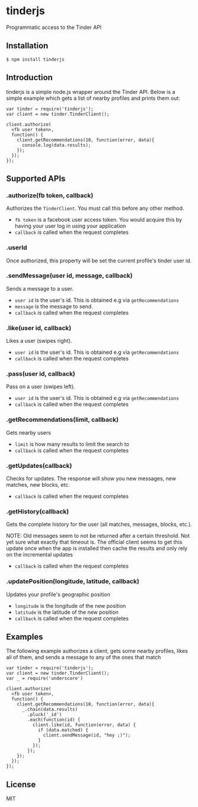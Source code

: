 # tinderjs

  Programmatic access to the Tinder API
  
  
## Installation

    $ npm install tinderjs
    
    
## Introduction

  tinderjs is a simple node.js wrapper around the Tinder API. Below is a simple example which gets a list of nearby profiles and prints them out:
  
    var tinder = require('tinderjs');
    var client = new tinder.TinderClient();
    
    client.authorize(
      <fb user token>,
      function() {
        client.getRecommendations(10, function(error, data){
          console.log(data.results);
        });
      });
    });


## Supported APIs

### .authorize(fb token, callback)

  Authorizes the `TinderClient`. You must call this before any other method.
  
* `fb token` is a facebook user access token. You would acquire this by having your user log in using your application 
* `callback` is called when the request completes 

### .userId

  Once authorized, this property will be set the current profile's tinder user id. 

### .sendMessage(user id, message, callback)

  Sends a message to a user. 
  
* `user id` is the user's id. This is obtained e.g via `getRecommendations` 
* `message` is the message to send. 
* `callback` is called when the request completes 

### .like(user id, callback)
  
  Likes a user (swipes right).
  
* `user id` is the user's id. This is obtained e.g  via `getRecommendations`
* `callback` is called when the request completes 

### .pass(user id, callback)

  Pass on a user (swipes left).
  
* `user id` is the user's id. This is obtained e.g  via `getRecommendations`
* `callback` is called when the request completes 

### .getRecommendations(limit, callback)

  Gets nearby users
  
* `limit` is how many results to limit the search to 
* `callback` is called when the request completes 

### .getUpdates(callback)

  Checks for updates. The response will show you new messages, new matches, new blocks, etc. 
  
* `callback` is called when the request completes 

### .getHistory(callback)

  Gets the complete history for the user (all matches, messages, blocks, etc.).
  
  NOTE: Old messages seem to not be returned after a certain threshold. Not yet sure what exactly that timeout is. The official client seems to get this update once when the app is installed then cache the results and only rely on the incremental updates

* `callback` is called when the request completes 

### .updatePosition(longitude, latitude, callback)

  Updates your profile's geographic position

* `longitude` is the longitude of the new position
* `latitude` is the latitude of the new position
* `callback` is called when the request completes 


## Examples

  The following example authorizes a client, gets some nearby profiles, likes all of them, and sends a message to any of the ones that match
  
    var tinder = require('tinderjs');
    var client = new tinder.TinderClient();
    var _ = require('underscore')
    
    client.authorize(
      <fb user token>,
      function() {
        client.getRecommendations(10, function(error, data){
          _.chain(data.results)
            .pluck('_id')
            .each(function(id) {
              client.like(id, function(error, data) {
                if (data.matched) {
                  client.sendMessage(id, "hey ;)");
                }
              });
            });
        });
      });
    });
    
## License

  MIT